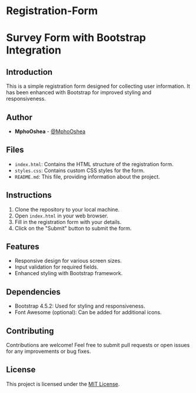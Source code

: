 # Registration-Form
# Survey Form with Bootstrap Integration

## Introduction
This is a simple registration form designed for collecting user information. It has been enhanced with Bootstrap for improved styling and responsiveness.

## Author
- **MphoOshea** - [@MphoOshea](https://github.com/MphoOshea)

## Files
- `index.html`: Contains the HTML structure of the registration form.
- `styles.css`: Contains custom CSS styles for the form.
- `README.md`: This file, providing information about the project.

## Instructions
1. Clone the repository to your local machine.
2. Open `index.html` in your web browser.
3. Fill in the registration form with your details.
4. Click on the "Submit" button to submit the form.

## Features
- Responsive design for various screen sizes.
- Input validation for required fields.
- Enhanced styling with Bootstrap framework.

## Dependencies
- Bootstrap 4.5.2: Used for styling and responsiveness.
- Font Awesome (optional): Can be added for additional icons.

## Contributing
Contributions are welcome! Feel free to submit pull requests or open issues for any improvements or bug fixes.

## License
This project is licensed under the [MIT License](LICENSE).

